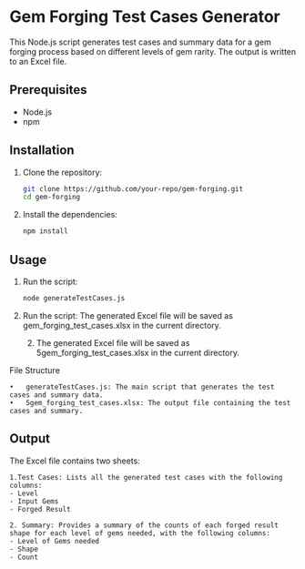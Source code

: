 # Gem Forging Test Cases Generator

This Node.js script generates test cases and summary data for a gem forging process based on different levels of gem rarity. The output is written to an Excel file.

## Prerequisites

- Node.js
- npm

## Installation

1. Clone the repository:

   ```bash
   git clone https://github.com/your-repo/gem-forging.git
   cd gem-forging
   ```

2. Install the dependencies:
   ```bash
   npm install
   ```

## Usage

1. Run the script:
   ```bash
   node generateTestCases.js
   ```

2. Run the script:
   The generated Excel file will be saved as gem_forging_test_cases.xlsx in the current directory.


	2.	The generated Excel file will be saved as 5gem_forging_test_cases.xlsx in the current directory.

File Structure

	•	generateTestCases.js: The main script that generates the test cases and summary data.
	•	5gem_forging_test_cases.xlsx: The output file containing the test cases and summary.

## Output

The Excel file contains two sheets:

	1.Test Cases: Lists all the generated test cases with the following columns:
	- Level
	- Input Gems
	- Forged Result

	2. Summary: Provides a summary of the counts of each forged result shape for each level of gems needed, with the following columns:
	- Level of Gems needed
	- Shape
	- Count
   
